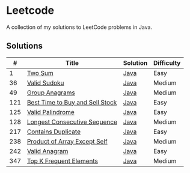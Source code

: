 # Leetcode

A collection of my solutions to LeetCode problems in Java.

## Solutions
| #   | Title                                                                                                   | Solution                                                                                         | Difficulty |
|-----|---------------------------------------------------------------------------------------------------------|--------------------------------------------------------------------------------------------------|------------|
| 1   | [Two Sum](https://leetcode.com/problems/two-sum)                                                        | [Java](https://github.com/Aydanjb/leetcode-java/blob/master/src/TwoSum.java)                     | Easy       |
| 36  | [Valid Sudoku](https://leetcode.com/problems/valid-sudoku/description/)                                 | [Java](https://github.com/Aydanjb/leetcode-java/tree/master/src/ValidSudoku.java)                | Medium     |
| 49  | [Group Anagrams](https://leetcode.com/problems/group-anagrams/description/)                             | [Java](https://github.com/Aydanjb/leetcode-java/src/GroupAnagrams.java)                          | Medium     |
| 121 | [Best Time to Buy and Sell Stock](https://leetcode.com/problems/best-time-to-buy-and-sell-stock/description/) | [Java](https://github.com/Aydanjb/leetcode-java/blob/master/src/BestTimeToBuyAndSellStock.java)  | Easy |
| 125 | [Valid Palindrome](https://leetcode.com/problems/valid-palindrome/description/) | [Java](https://github.com/Aydanjb/leetcode-java/blob/master/src/ValidPalindrome.java)            | Easy | 
| 128 | [Longest Consecutive Sequence](https://leetcode.com/problems/longest-consecutive-sequence/description/) | [Java](https://github.com/Aydanjb/leetcode-java/tree/master/src/LongestConsecutiveSequence.java) | Medium |
| 217 | [Contains Duplicate](https://leetcode.com/problems/contains-duplicate/description/)                     | [Java](https://github.com/Aydanjb/leetcode-java/blob/master/src/ContainsDuplicate.java)          | Easy       |
| 238 | [Product of Array Except Self](https://leetcode.com/problems/product-of-array-except-self/description/) | [Java](https://github.com/Aydanjb/leetcode-java/tree/master/src/ProductOfArrayExceptSelf.java)   | Medium     |
| 242 | [Valid Anagram](https://leetcode.com/problems/valid-anagram/description/)                               | [Java](https://github.com/Aydanjb/leetcode-java/src/ValidAnagram.java)                           | Easy       |
| 347 | [Top K Frequent Elements](https://leetcode.com/problems/top-k-frequent-elements/description/)           | [Java](https://github.com/Aydanjb/leetcode-java/tree/master/src/TopKFrequentElements.java)       | Medium     |
